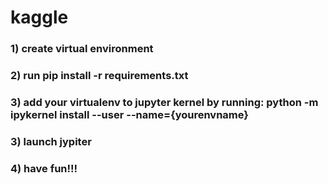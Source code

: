 # kaggle

### 1) create virtual environment
### 2) run pip install -r requirements.txt
### 3) add your virtualenv to jupyter kernel by running:  python -m ipykernel install --user --name={yourenvname}
### 3) launch jypiter
### 4) have fun!!!